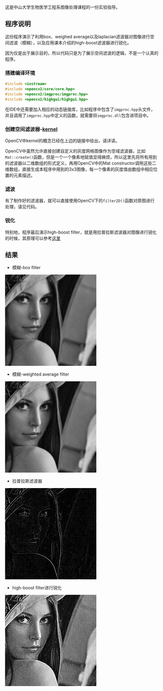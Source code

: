 这是中山大学生物医学工程系图像处理课程的一份实验指导。

## 程序说明

这份程序演示了利用box、weighed average以及laplacian滤波器对图像进行空间滤波（模糊），以及应用课本介绍的high-boost滤波器进行锐化。

因为仅是出于展示目的，所以代码只是为了展示空间滤波的逻辑，不是一个认真的程序。

### 搭建编译环境

~~~c++
#include <iostream>
#include <opencv2/core/core.hpp>
#include <opencv2/imgproc/imgproc.hpp>
#include <opencv2/highgui/highgui.hpp>
~~~

在IDE中还需要加入相应的动态链接库，比如程序中包含了`imgproc.hpp`头文件，并且调用了`imgproc.hpp`中定义的函数，就需要将`imgproc.dll`包含进项目中。

### 创建空间滤波器-[kernel](http://docs.opencv.org/doc/tutorials/imgproc/imgtrans/filter_2d/filter_2d.html)

OpenCV中kernel的概念已经在上边的链接中给出，请详读。

OpenCV中虽然允许直接创建自定义的灰度网格图像作为空域滤波器，比如`Mat::create()`函数，但是一个一个像素地赋值显得麻烦，所以这里先将所有用到的滤波器以二维数组的形式定义，再用OpenCV中的Mat constructor调用这些二维数组，直接生成本程序中用到的3x3图像，每一个像素的灰度值由数组中相应位置的元素描述。

### 滤波

有了制作好的滤波器，就可以直接使用OpenCV下的`filter2D()`函数对原图进行处理，请见代码。

### 锐化

特别地，程序最后演示high-boost filter，就是用拉普拉斯滤波器对图像进行锐化的时候，其原理可以参考[这里](http://fourier.eng.hmc.edu/e161/lectures/gradient/node2.html)

## 结果

*   模糊-box filter

![box filter result](boxFilterResult.png)
*   模糊-weighted average filter

![weighted average filter result](weightedAverageResult.png)
*   拉普拉斯滤波器

![laplacian result](laplacianResult.png)
*   high-boost filter进行锐化

![high-boost filter result](highBoostResult.png)